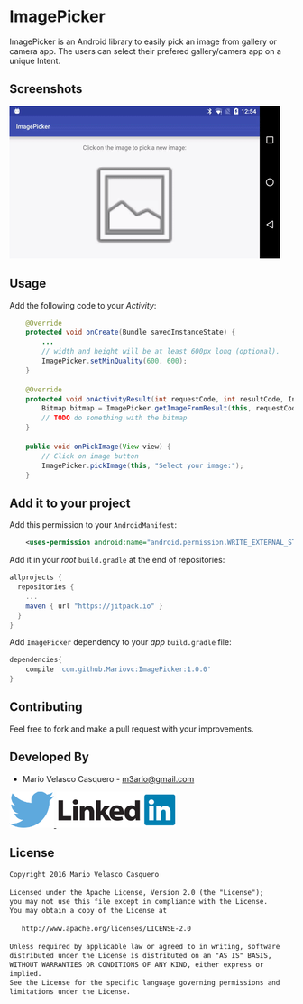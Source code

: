 ImagePicker
==================

ImagePicker is an Android library to easily pick an image from gallery or camera app. The users can select their prefered gallery/camera app on a unique Intent.


Screenshots
-----------

![Sample screenshot][1]


Usage
-----

Add the following code to your *Activity*:

```java
    @Override
    protected void onCreate(Bundle savedInstanceState) {
        ...
        // width and height will be at least 600px long (optional).
        ImagePicker.setMinQuality(600, 600);
    }

    @Override
    protected void onActivityResult(int requestCode, int resultCode, Intent data) {
        Bitmap bitmap = ImagePicker.getImageFromResult(this, requestCode, resultCode, data);
        // TODO do something with the bitmap
    }

    public void onPickImage(View view) {
        // Click on image button
        ImagePicker.pickImage(this, "Select your image:");
    }
```


Add it to your project
----------------------

Add this permission to your ``AndroidManifest``:

```xml
    <uses-permission android:name="android.permission.WRITE_EXTERNAL_STORAGE"/>
```

Add it in your *root* ``build.gradle`` at the end of repositories:

```groovy
allprojects {
  repositories {
    ...
    maven { url "https://jitpack.io" }
  }
}
```

Add ``ImagePicker`` dependency to your *app* ``build.gradle`` file:

```groovy
dependencies{
    compile 'com.github.Mariovc:ImagePicker:1.0.0'
}
```


Contributing
--------------------------

Feel free to fork and make a pull request with your improvements.


Developed By
------------

* Mario Velasco Casquero - <m3ario@gmail.com>

<a href="https://twitter.com/MVelascoC">
  <img alt="Follow me on Twitter" src="./art/twitter.png" />
</a>
<a href="https://es.linkedin.com/in/mariovc">
  <img alt="Add me to Linkedin" src="./art/linkedin.png" />
</a>


License
-------

    Copyright 2016 Mario Velasco Casquero

    Licensed under the Apache License, Version 2.0 (the "License");
    you may not use this file except in compliance with the License.
    You may obtain a copy of the License at

       http://www.apache.org/licenses/LICENSE-2.0

    Unless required by applicable law or agreed to in writing, software
    distributed under the License is distributed on an "AS IS" BASIS,
    WITHOUT WARRANTIES OR CONDITIONS OF ANY KIND, either express or implied.
    See the License for the specific language governing permissions and
    limitations under the License.

[1]: ./art/ImagePickerSample.gif
[2]: ./art/linkedin.png
[3]: ./art/twitter.png
